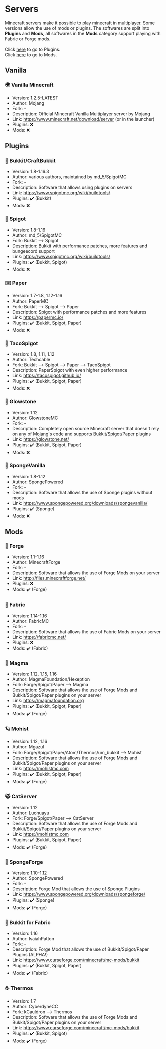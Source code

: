 # Servers
Minecraft servers make it possible to play minecraft in multiplayer. Some versions allow the use of mods or plugins.
The softwares are split into **Plugins** and **Mods**, all softwares in the **Mods** category support playing with Fabric or Forge mods.
</br></br>
Click [here](https://github.com/UeberallGebannt/server-softwares/blob/master/SERVERS.md#plugins) to go to Plugins.
</br>
Click [here](https://github.com/UeberallGebannt/server-softwares/blob/master/SERVERS.md#mods) to go to Mods.

## Vanilla

### 🌍 Vanilla Minecraft
  - Version: 1.2.5-LATEST
  - Author: Mojang
  - Fork: -
  - Description: Official Minecraft Vanilla Multiplayer server by Mojang
  - Link: https://www.minecraft.net/download/server (or in the launcher)
  - Plugins: ❌
  - Mods: ❌

## Plugins

### 🧺 Bukkit/CraftBukkit
  - Version: 1.8-1.16.3
  - Author: various authors, maintained by md_5/SpigotMC
  - Fork: -
  - Description: Software that allows using plugins on servers
  - Link: https://www.spigotmc.org/wiki/buildtools/
  - Plugins: ✔️ (Bukkit)
  - Mods: ❌
  
### 🚰 Spigot
  - Version: 1.8-1.16
  - Author: md_5/SpigotMC
  - Fork: Bukkit --> Spigot
  - Description: Bukkit with performance patches, more features and bungeecord support
  - Link: https://www.spigotmc.org/wiki/buildtools/
  - Plugins: ✔️ (Bukkit, Spigot)
  - Mods: ❌
  
### ✉️ Paper
  - Version: 1.7-1.8, 1.12-1.16
  - Author: PaperMC
  - Fork: Bukkit --> Spigot --> Paper
  - Description: Spigot with performance patches and more features
  - Link: https://papermc.io/  
  - Plugins: ✔️ (Bukkit, Spigot, Paper)
  - Mods: ❌

### 🌮 TacoSpigot
  - Version: 1.8, 1.11, 1.12
  - Author: Techcable
  - Fork: Bukkit --> Spigot --> Paper --> TacoSpigot
  - Description: PaperSpigot with even higher performance
  - Link: https://tacospigot.github.io/
  - Plugins: ✔️ (Bukkit, Spigot, Paper)
  - Mods: ❌

### 🔆 Glowstone
  - Version: 1.12
  - Author: GlowstoneMC
  - Fork: -
  - Description: Completely open source Minecraft server that doesn't rely on any of Mojang's code and supports Bukkit/Spigot/Paper plugins
  - Link: https://glowstone.net/
  - Plugins: ✔️ (Bukkit, Spigot, Paper)
  - Mods: ❌

### 🧽 SpongeVanilla
  - Version: 1.8-1.12
  - Author: SpongePowered
  - Fork: -
  - Description: Software that allows the use of Sponge plugins without mods
  - Link: https://www.spongepowered.org/downloads/spongevanilla/
  - Plugins: ✔️ (Sponge)
  - Mods: ❌
 
 ## Mods
  
### 🔨 Forge
  - Version: 1.1-1.16
  - Author: MinecraftForge
  - Fork: -
  - Description: Software that allows the use of Forge Mods on your server
  - Link: http://files.minecraftforge.net/
  - Plugins: ❌
  - Mods: ✔️ (Forge)  
  
### 🧻 Fabric
  - Version: 1.14-1.16
  - Author: FabricMC
  - Fork: -
  - Description: Software that allows the use of Fabric Mods on your server
  - Link: https://fabricmc.net/
  - Plugins: ❌
  - Mods: ✔️ (Fabric)

### 🔶 Magma
  - Version: 1.12, 1.15, 1.16
  - Author: MagmaFoundation/Hexeption
  - Fork: Forge/Spigot/Paper --> Magma
  - Description: Software that allows the use of Forge Mods and Bukkit/Spigot/Paper plugins on your server
  - Link: https://magmafoundation.org
  - Plugins: ✔️ (Bukkit, Spigot, Paper) 
  - Mods: ✔️ (Forge) 
  
### 🪐 Mohist
  - Version: 1.12, 1.16
  - Author: Mgazul
  - Fork: Forge/Spigot/Paper/Atom/Thermos/um_bukkit --> Mohist
  - Description: Software that allows the use of Forge Mods and Bukkit/Spigot/Paper plugins on your server
  - Link: https://mohistmc.com
  - Plugins: ✔️ (Bukkit, Spigot, Paper) 
  - Mods: ✔️ (Forge)   
  
### 😺 CatServer
  - Version: 1.12
  - Author: Luohuayu
  - Fork: Forge/Spigot/Paper --> CatServer
  - Description: Software that allows the use of Forge Mods and Bukkit/Spigot/Paper plugins on your server
  - Link: https://mohistmc.com
  - Plugins: ✔️ (Bukkit, Spigot, Paper) 
  - Mods: ✔️ (Forge) 
  
### 🧽 SpongeForge
  - Version: 1.10-1.12
  - Author: SpongePowered
  - Fork: -
  - Description: Forge Mod that allows the use of Sponge Plugins
  - Link: https://www.spongepowered.org/downloads/spongeforge/
  - Plugins: ✔️ (Sponge)
  - Mods: ✔️ (Forge)

### 🧻 Bukkit for Fabric
  - Version: 1.16
  - Author: IsaiahPatton
  - Fork: -
  - Description: Forge Mod that allows the use of Bukkit/Spigot/Paper Plugins (ALPHA!)
  - Link: https://www.curseforge.com/minecraft/mc-mods/bukkit
  - Plugins: ✔️ (Bukkit, Spigot, Paper)
  - Mods: ✔️ (Fabric)
  
### ☕️ Thermos
  - Version: 1.7
  - Author: CyberdyneCC
  - Fork: kCauldron --> Thermos
  - Description: Software that allows the use of Forge Mods and Bukkit/Spigot/Paper plugins on your server
  - Link: https://www.curseforge.com/minecraft/mc-mods/bukkit
  - Plugins: ✔️ (Bukkit, Spigot)
  - Mods: ✔️ (Forge)
